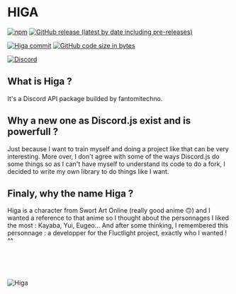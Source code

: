 # HIGA
[![npm](https://img.shields.io/npm/v/higa?style=for-the-badge)](https://www.npmjs.com/package/higa)
[![GitHub release (latest by date including pre-releases)](https://img.shields.io/github/v/release/fantomitechno/Higa?include_prereleases&style=for-the-badge)](https://github.com/fantomitechno/Higa/releases)

[![Higa commit](https://img.shields.io/github/last-commit/fantomitechno/Higa?style=for-the-badge)](https://github.com/fantomitechno/Higa)
[![GitHub code size in bytes](https://img.shields.io/github/languages/code-size/fantomitechno/Higa?style=for-the-badge)](https://github.com/fantomitechno/Higa)

[![Discord](https://img.shields.io/discord/932885182543982603?logo=discord&logoColor=white&style=for-the-badge)](https://discord.gg/VhSR3ARYb7)
## What is Higa ?
It's a Discord API package builded by fantomitechno.

## Why a new one as Discord.js exist and is powerfull ?
Just because I want to train myself and doing a project like that can be very interesting. More over, I don't agree with some of the ways Discord.js do some things so as I can't have myself to understand its code to do a fork, I decided to write my own library to do things like I want.

## Finaly, why the name Higa ?
Higa is a character from Swort Art Online (really good anime 🙃) and I wanted a reference to that anime so I thought about the personnages I liked the most : Kayaba, Yui, Eugeo... And after some thinking, I remembered this personnage : a developper for the Fluctlight project, exactly who I wanted ! ^^


<br><br><br>

![Higa](https://repository-images.githubusercontent.com/449401958/bc8d5876-fec3-4e0c-a047-be19a89068ca)